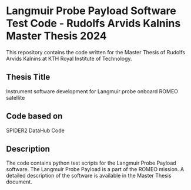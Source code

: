 # Langmuir Probe Payload Software Test Code - Rudolfs Arvids Kalnins Master Thesis 2024
This repository contains the code written for the Master Thesis of Rudolfs Arvids Kalnins at KTH Royal Institute of Technology.
## Thesis Title 
Instrument software development for Langmuir probe onboard ROMEO satellite
## Code based on
SPIDER2 DataHub Code
## Description
The code contains python test scripts for the Langmuir Probe Payload software.
The Langmuir Probe Payload is a part of the ROMEO mission.
A detailed description of the software is available in the Master Thesis document.
